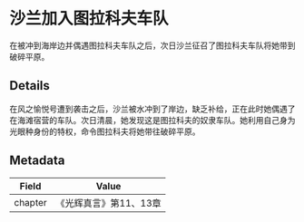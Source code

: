# 沙兰加入图拉科夫车队
在被冲到海岸边并偶遇图拉科夫车队之后，次日沙兰征召了图拉科夫车队将她带到破碎平原。

## Details
在风之愉悦号遭到袭击之后，沙兰被水冲到了岸边，缺乏补给，正在此时她偶遇了在海滩宿营的车队。次日清晨，她发现这是图拉科夫的奴隶车队。她利用自己身为光眼种身份的特权，命令图拉科夫将她带往破碎平原。

## Metadata
| Field | Value |
| ----- | ----- |
| chapter | 《光辉真言》第11、13章 |
